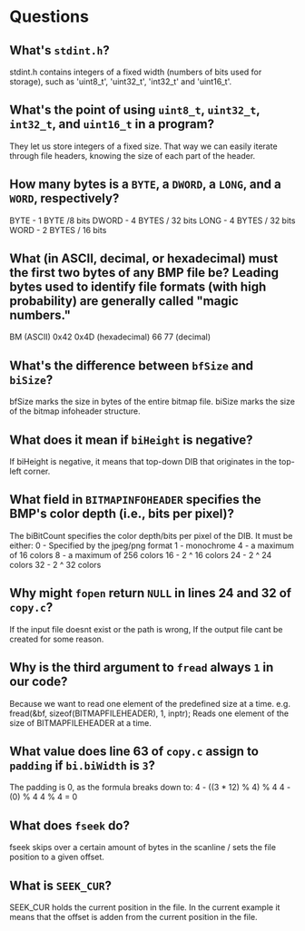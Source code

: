 # Questions

## What's `stdint.h`?
stdint.h contains integers of a fixed width (numbers of bits used for storage), such as 'uint8_t', 'uint32_t', 'int32_t' and 'uint16_t'.

## What's the point of using `uint8_t`, `uint32_t`, `int32_t`, and `uint16_t` in a program?

They let us store integers of a fixed size. That way we can easily iterate through file headers, knowing the size of each part of the header.

## How many bytes is a `BYTE`, a `DWORD`, a `LONG`, and a `WORD`, respectively?

BYTE - 1 BYTE /8 bits
DWORD - 4 BYTES / 32 bits
LONG - 4 BYTES / 32 bits
WORD - 2 BYTES / 16 bits

## What (in ASCII, decimal, or hexadecimal) must the first two bytes of any BMP file be? Leading bytes used to identify file formats (with high probability) are generally called "magic numbers."

BM (ASCII)
0x42 0x4D (hexadecimal)
66 77  (decimal)
## What's the difference between `bfSize` and `biSize`?

bfSize marks the size in bytes of the entire bitmap file.
biSize marks the size of the bitmap infoheader structure.

## What does it mean if `biHeight` is negative?

If biHeight is negative, it means that top-down DIB that originates in the top-left corner.

## What field in `BITMAPINFOHEADER` specifies the BMP's color depth (i.e., bits per pixel)?

The biBitCount specifies the color depth/bits per pixel of the DIB.
It must be either:
0 - Specified by the jpeg/png format
1 - monochrome
4 - a maximum of 16 colors
8 - a maximum of 256 colors
16 - 2 ^ 16 colors
24 - 2 ^ 24 colors
32 - 2 ^ 32 colors

## Why might `fopen` return `NULL` in lines 24 and 32 of `copy.c`?

If the input file doesnt exist or the path is wrong,
If the output file cant be created for some reason.

## Why is the third argument to `fread` always `1` in our code?

Because we want to read one element of the predefined size at a time.
e.g.     fread(&bf, sizeof(BITMAPFILEHEADER), 1, inptr);
Reads one element of the size of BITMAPFILEHEADER at a time.

## What value does line 63 of `copy.c` assign to `padding` if `bi.biWidth` is `3`?

The padding is 0, as the formula breaks down to:
4 - ((3 * 12) % 4) % 4
4 - (0) % 4
4 % 4
= 0

## What does `fseek` do?

fseek skips over a certain amount of bytes in the scanline / sets the file position to a given offset.

## What is `SEEK_CUR`?

SEEK_CUR holds the current position in the file.
In the current example it means that the offset is adden from the current position in the file.
